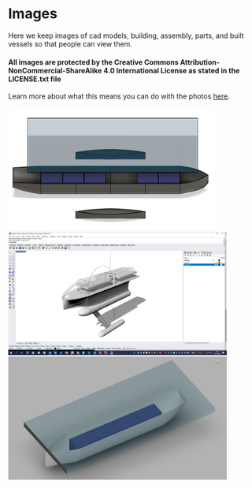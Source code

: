 # Images
Here we keep images of cad models, building, assembly, parts, and built vessels so that people can view them.

#### All images are protected by the Creative Commons Attribution-NonCommercial-ShareAlike 4.0 International License as stated in the LICENSE.txt file
Learn more about what this means you can do with the photos [here](https://creativecommons.org/licenses/by-nc-sa/4.0/).

<img src="v0.3-Miine.PNG" height="250" title="v0.3-Miine.PNG"> <img src="Initial-Design-Idea.png" height="250" title="Initial-Design-Idea.png">
<img src="v0.2-Miine.png" height="250" title="v0.2-Miine.png">
